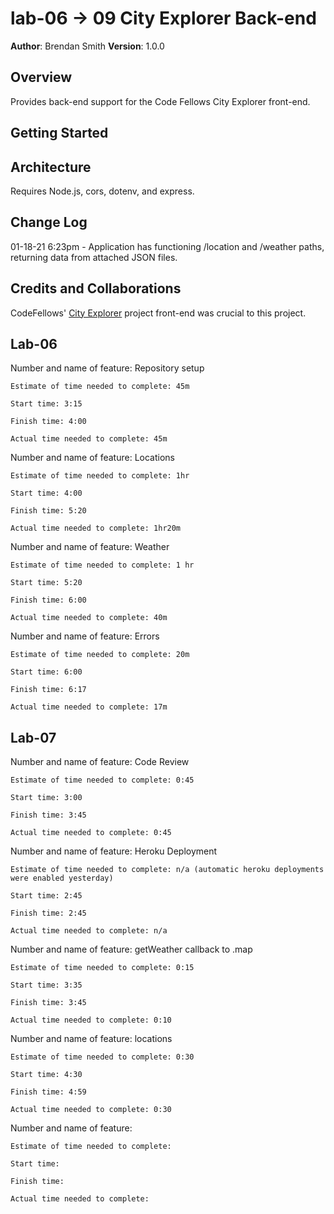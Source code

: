 # lab-06 -> 09 City Explorer Back-end

**Author**: Brendan Smith
**Version**: 1.0.0

## Overview
Provides back-end support for the Code Fellows City Explorer front-end. 

## Getting Started
<!-- What are the steps that a user must take in order to build this app on their own machine and get it running? -->

## Architecture
Requires Node.js, cors, dotenv, and express. 

## Change Log
01-18-21 6:23pm - Application has functioning /location and /weather paths, returning data from attached JSON files.

## Credits and Collaborations
CodeFellows' [City Explorer](https://codefellows.github.io/code-301-guide/curriculum/city-explorer-app/front-end/) project front-end was crucial to this project.

## Lab-06
Number and name of feature: Repository setup

    Estimate of time needed to complete: 45m

    Start time: 3:15

    Finish time: 4:00

    Actual time needed to complete: 45m

Number and name of feature: Locations

    Estimate of time needed to complete: 1hr

    Start time: 4:00

    Finish time: 5:20

    Actual time needed to complete: 1hr20m

Number and name of feature: Weather

    Estimate of time needed to complete: 1 hr

    Start time: 5:20

    Finish time: 6:00

    Actual time needed to complete: 40m

Number and name of feature: Errors

    Estimate of time needed to complete: 20m

    Start time: 6:00

    Finish time: 6:17

    Actual time needed to complete: 17m

## Lab-07

Number and name of feature: Code Review

    Estimate of time needed to complete: 0:45

    Start time: 3:00

    Finish time: 3:45

    Actual time needed to complete: 0:45

Number and name of feature: Heroku Deployment

    Estimate of time needed to complete: n/a (automatic heroku deployments were enabled yesterday)

    Start time: 2:45

    Finish time: 2:45

    Actual time needed to complete: n/a

Number and name of feature: getWeather callback to .map

    Estimate of time needed to complete: 0:15

    Start time: 3:35

    Finish time: 3:45

    Actual time needed to complete: 0:10

Number and name of feature: locations

    Estimate of time needed to complete: 0:30

    Start time: 4:30

    Finish time: 4:59

    Actual time needed to complete: 0:30

Number and name of feature: 

    Estimate of time needed to complete: 

    Start time: 

    Finish time: 

    Actual time needed to complete: 
